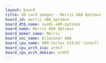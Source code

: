 ```yaml
---
layout: board
title: SD card images - Merrii A80 Optimus
board_id: merrii_a80_optimus
board_dtb_name: sun9i-a80-optimus
board_name: Merrii A80 Optimus
board_maker_name: Merrii
board_soc_name: Allwinner A80
board_cpu_name: ARM Cortex A15/A7 (armv7)
board_cpu_arch_isa: armv7
board_cpu_arch_debian: armhf
---
```

